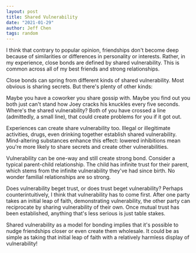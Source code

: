 ```yaml
---
layout: post
title: Shared Vulnerability
date: "2021-01-29"
author: Jeff Chen
tags: random
---
```


I think that contrary to popular opinion, friendships don't become deep because of similarities or differences in personality or interests. Rather, in my experience, close bonds are defined by shared vulnerability. This is common across all of my best friends and strong relationships.

Close bonds can spring from different kinds of shared vulnerability. Most obvious is sharing secrets. But there's plenty of other kinds:

<!--excerpt-->

Maybe you have a coworker you share gossip with. Maybe you find out you both just can't stand how Joey cracks his knuckles every five seconds. Where's the shared vulnerability? Both of you have crossed a line (admittedly, a small line), that could create problems for you if it got out.

Experiences can create share vulnerability too. Illegal or illegitimate activities, drugs, even drinking together establish shared vulnerability. Mind-altering substances enhance this effect: lowered inhibitions mean you're more likely to share secrets and create other vulnerabilities.

Vulnerability can be one-way and still create strong bond. Consider a typical parent-child relationship. The child has infinite trust for their parent, which stems from the infinite vulnerability they've had since birth. No wonder familial relationships are so strong.

Does vulnerability beget trust, or does trust beget vulnerability? Perhaps counterintuitively, I think that vulnerability has to come first. After one party takes an initial leap of faith, demonstrating vulnerability, the other party can reciprocate by sharing vulnerability of their own. Once mutual trust has been established, anything that's less serious is just table stakes.

Shared vulnerability as a model for bonding implies that it's possible to nudge friendships closer or even create them wholesale. It could be as simple as taking that initial leap of faith with a relatively harmless display of vulnerability!
